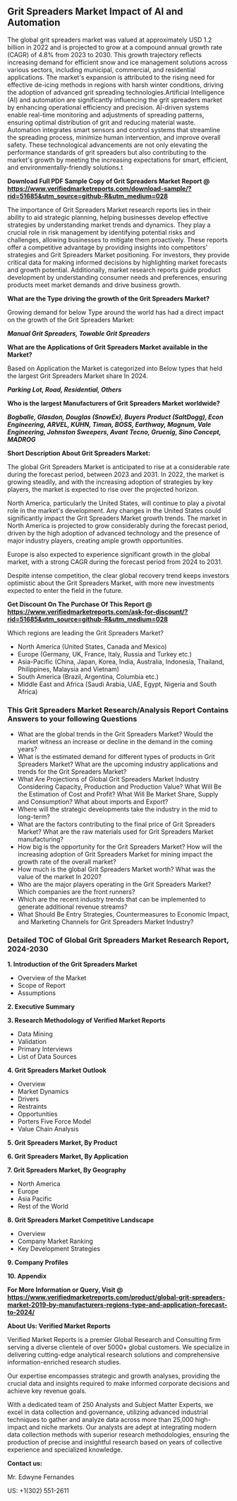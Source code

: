 <h2>Grit Spreaders Market Impact of AI and Automation</h2>The global grit spreaders market was valued at approximately USD 1.2 billion in 2022 and is projected to grow at a compound annual growth rate (CAGR) of 4.8% from 2023 to 2030. This growth trajectory reflects increasing demand for efficient snow and ice management solutions across various sectors, including municipal, commercial, and residential applications. The market's expansion is attributed to the rising need for effective de-icing methods in regions with harsh winter conditions, driving the adoption of advanced grit spreading technologies.Artificial Intelligence (AI) and automation are significantly influencing the grit spreaders market by enhancing operational efficiency and precision. AI-driven systems enable real-time monitoring and adjustments of spreading patterns, ensuring optimal distribution of grit and reducing material waste. Automation integrates smart sensors and control systems that streamline the spreading process, minimize human intervention, and improve overall safety. These technological advancements are not only elevating the performance standards of grit spreaders but also contributing to the market's growth by meeting the increasing expectations for smart, efficient, and environmentally-friendly solutions.t</p><p id="" class=""><strong>Download Full PDF Sample Copy of Grit Spreaders Market Report @ <a href="https://www.verifiedmarketreports.com/download-sample/?rid=51685&utm_source=github-R&utm_medium=028" target="_blank">https://www.verifiedmarketreports.com/download-sample/?rid=51685&utm_source=github-R&utm_medium=028</a></strong></p><p>The importance of&nbsp;Grit Spreaders Market research reports lies in their ability to aid strategic planning, helping businesses develop effective strategies by understanding market trends and dynamics. They play a crucial role in risk management by identifying potential risks and challenges, allowing businesses to mitigate them proactively. These reports offer a competitive advantage by providing insights into competitors' strategies and Grit Spreaders Market positioning. For investors, they provide critical data for making informed decisions by highlighting market forecasts and growth potential. Additionally, market research reports guide product development by understanding consumer needs and preferences, ensuring products meet market demands and drive business growth.</p><p><strong>What are the&nbsp;Type driving the growth of the Grit Spreaders Market?</strong></p><p id="" class="">Growing demand for below Type around the world has had a direct impact on the growth of the Grit Spreaders Market:</p><em><strong>Manual Grit Spreaders, Towable Grit Spreaders</strong></em></p><strong>What are the&nbsp;Applications&nbsp;of Grit Spreaders Market available in the Market?</strong></p><p id="" class="">Based on Application the Market is categorized into Below types that held the largest Grit Spreaders Market share In 2024.</p><em><strong>Parking Lot, Road, Residential, Others</strong></em></p><strong>Who is the largest Manufacturers of Grit Spreaders Market worldwide?</strong></p><p><em><strong>Bogballe, Glasdon, Douglas (SnowEx), Buyers Product (SaltDogg), Econ Engineering, ARVEL, KUHN, Timan, BOSS, Earthway, Magnum, Vale Engineering, Johnston Sweepers, Avant Tecno, Gruenig, Sino Concept, MADROG</strong></em></p><p id="" class=""><strong>Short Description About Grit Spreaders Market:</strong></p><p>The global Grit Spreaders Market is anticipated to rise at a considerable rate during the forecast period, between 2023 and 2031. In 2022, the market is growing steadily, and with the increasing adoption of strategies by key players, the market is expected to rise over the projected horizon.</p><p>North America, particularly the United States, will continue to play a pivotal role in the market's development. Any changes in the United States could significantly impact the Grit Spreaders Market growth trends. The market in North America is projected to grow considerably during the forecast period, driven by the high adoption of advanced technology and the presence of major industry players, creating ample growth opportunities.</p><p>Europe is also expected to experience significant growth in the global market, with a strong CAGR during the forecast period from 2024 to 2031.</p><p>Despite intense competition, the clear global recovery trend keeps investors optimistic about the Grit Spreaders Market, with more new investments expected to enter the field in the future.</p><p id="" class=""><strong>Get Discount On The Purchase Of This Report @ <a href="https://www.verifiedmarketreports.com/ask-for-discount/?rid=51685&utm_source=github-R&utm_medium=028" target="_blank">https://www.verifiedmarketreports.com/ask-for-discount/?rid=51685&utm_source=github-R&utm_medium=028</a></strong></p>Which regions are leading the Grit Spreaders Market?</p><ul><li>North America (United States, Canada and Mexico)</li><li>Europe (Germany, UK, France, Italy, Russia and Turkey etc.)</li><li>Asia-Pacific (China, Japan, Korea, India, Australia, Indonesia, Thailand, Philippines, Malaysia and Vietnam)</li><li>South America (Brazil, Argentina, Columbia etc.)</li><li>Middle East and Africa (Saudi Arabia, UAE, Egypt, Nigeria and South Africa)</li></ul><h3 id="" class="">This Grit Spreaders Market Research/Analysis Report Contains Answers to your following Questions</h3><ul><li>What are the global trends in the Grit Spreaders Market? Would the market witness an increase or decline in the demand in the coming years?</li><li>What is the estimated demand for different types of products in Grit Spreaders Market? What are the upcoming industry applications and trends for the Grit Spreaders Market?</li><li>What Are Projections of Global Grit Spreaders Market Industry Considering Capacity, Production and Production Value? What Will Be the Estimation of Cost and Profit? What Will Be Market Share, Supply and Consumption? What about imports and Export?</li><li>Where will the strategic developments take the industry in the mid to long-term?</li><li>What are the factors contributing to the final price of Grit Spreaders Market? What are the raw materials used for Grit Spreaders Market manufacturing?</li><li>How big is the opportunity for the Grit Spreaders Market? How will the increasing adoption of Grit Spreaders Market for mining impact the growth rate of the overall market?</li><li>How much is the global Grit Spreaders Market worth? What was the value of the market In 2020?</li><li>Who are the major players operating in the Grit Spreaders Market? Which companies are the front runners?</li><li>Which are the recent industry trends that can be implemented to generate additional revenue streams?</li><li>What Should Be Entry Strategies, Countermeasures to Economic Impact, and Marketing Channels for Grit Spreaders Market Industry?</li></ul><h3 id="" class="">Detailed TOC of Global Grit Spreaders Market Research Report, 2024-2030</h3><p id="" class=""><strong>1. Introduction of the Grit Spreaders Market</strong></p><ul><li>Overview of the Market</li><li>Scope of Report</li><li>Assumptions</li></ul><p id="" class=""><strong>2. Executive Summary</strong></p><p id="" class=""><strong>3. Research Methodology of Verified Market Reports</strong></p><ul><li>Data Mining</li><li>Validation</li><li>Primary Interviews</li><li>List of Data Sources</li></ul><p id="" class=""><strong>4. Grit Spreaders Market Outlook</strong></p><ul><li>Overview</li><li>Market Dynamics</li><li>Drivers</li><li>Restraints</li><li>Opportunities</li><li>Porters Five Force Model</li><li>Value Chain Analysis</li></ul><p id="" class=""><strong>5. Grit Spreaders Market, By Product</strong></p><p id="" class=""><strong>6. Grit Spreaders Market, By Application</strong></p><p id="" class=""><strong>7. Grit Spreaders Market, By Geography</strong></p><ul><li>North America</li><li>Europe</li><li>Asia Pacific</li><li>Rest of the World</li></ul><p id="" class=""><strong>8. Grit Spreaders Market Competitive Landscape</strong></p><ul><li>Overview</li><li>Company Market Ranking</li><li>Key Development Strategies</li></ul><p id="" class=""><strong>9. Company Profiles</strong></p><p id="" class=""><strong>10. Appendix</strong></p><p id="" class=""><strong>For More Information or Query, Visit @ <a href="https://www.verifiedmarketreports.com/product/global-grit-spreaders-market-2019-by-manufacturers-regions-type-and-application-forecast-to-2024/" target="_blank">https://www.verifiedmarketreports.com/product/global-grit-spreaders-market-2019-by-manufacturers-regions-type-and-application-forecast-to-2024/</a></strong></p><p id="" class=""><strong>About Us: Verified Market Reports</strong></p><p id="" class="">Verified Market Reports is a premier Global Research and Consulting firm serving a diverse clientele of over 5000+ global customers. We specialize in delivering cutting-edge analytical research solutions and comprehensive information-enriched research studies.</p><p id="" class="">Our expertise encompasses strategic and growth analyses, providing the crucial data and insights required to make informed corporate decisions and achieve key revenue goals.</p><p id="" class="">With a dedicated team of 250 Analysts and Subject Matter Experts, we excel in data collection and governance, utilizing advanced industrial techniques to gather and analyze data across more than 25,000 high-impact and niche markets. Our analysts are adept at integrating modern data collection methods with superior research methodologies, ensuring the production of precise and insightful research based on years of collective experience and specialized knowledge.</p><p id="" class=""><strong>Contact us:</strong></p><p id="" class="">Mr. Edwyne Fernandes</p><p id="" class="">US: +1(302) 551-2611</p>